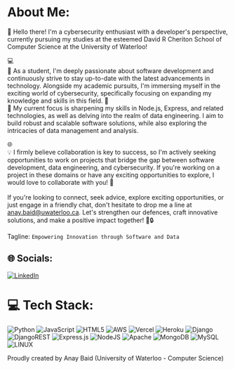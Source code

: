 # About Me:

👋 Hello there! I'm a cybersecurity enthusiast with a developer's perspective, currently pursuing my studies at the esteemed David R Cheriton School of Computer Science at the University of Waterloo! 

💻<br>🌱 As a student, I'm deeply passionate about software development and continuously strive to stay up-to-date with the latest advancements in technology. Alongside my academic pursuits, I'm immersing myself in the exciting world of cybersecurity, specifically focusing on expanding my knowledge and skills in this field. 🚀<br>🔧 My current focus is sharpening my skills in Node.js, Express, and related technologies, as well as delving into the realm of data engineering. I aim to build robust and scalable software solutions, while also exploring the intricacies of data management and analysis. 

🌐<br>💡 I firmly believe collaboration is key to success, so I'm actively seeking opportunities to work on projects that bridge the gap between software development, data engineering, and cybersecurity. If you're working on a project in these domains or have any exciting opportunities to explore, I would love to collaborate with you! 🤝<br><br>If you're looking to connect, seek advice, explore exciting opportunities, or just engage in a friendly chat, don't hesitate to drop me a line at anay.baid@uwaterloo.ca. Let's strengthen our defences, craft innovative solutions, and make a positive impact together! 💪🔒

Tagline: `Empowering Innovation through Software and Data`

## 🌐 Socials:
[![LinkedIn](https://img.shields.io/badge/LinkedIn-%230077B5.svg?logo=linkedin&logoColor=white)](https://www.linkedin.com/in/anaybaid/) 

# 💻 Tech Stack:
![Python](https://img.shields.io/badge/python-3670A0?style=for-the-badge&logo=python&logoColor=ffdd54) ![JavaScript](https://img.shields.io/badge/javascript-%23323330.svg?style=for-the-badge&logo=javascript&logoColor=%23F7DF1E) ![HTML5](https://img.shields.io/badge/html5-%23E34F26.svg?style=for-the-badge&logo=html5&logoColor=white) ![AWS](https://img.shields.io/badge/AWS-%23FF9900.svg?style=for-the-badge&logo=amazon-aws&logoColor=white) ![Vercel](https://img.shields.io/badge/vercel-%23000000.svg?style=for-the-badge&logo=vercel&logoColor=white) ![Heroku](https://img.shields.io/badge/heroku-%23430098.svg?style=for-the-badge&logo=heroku&logoColor=white) ![Django](https://img.shields.io/badge/django-%23092E20.svg?style=for-the-badge&logo=django&logoColor=white) ![DjangoREST](https://img.shields.io/badge/DJANGO-REST-ff1709?style=for-the-badge&logo=django&logoColor=white&color=ff1709&labelColor=gray) ![Express.js](https://img.shields.io/badge/express.js-%23404d59.svg?style=for-the-badge&logo=express&logoColor=%2361DAFB) ![NodeJS](https://img.shields.io/badge/node.js-6DA55F?style=for-the-badge&logo=node.js&logoColor=white) ![Apache](https://img.shields.io/badge/apache-%23D42029.svg?style=for-the-badge&logo=apache&logoColor=white) ![MongoDB](https://img.shields.io/badge/MongoDB-%234ea94b.svg?style=for-the-badge&logo=mongodb&logoColor=white) ![MySQL](https://img.shields.io/badge/mysql-%2300f.svg?style=for-the-badge&logo=mysql&logoColor=white) ![LINUX](https://img.shields.io/badge/Linux-FCC624?style=for-the-badge&logo=linux&logoColor=black) 

Proudly created by Anay Baid (University of Waterloo - Computer Science)
